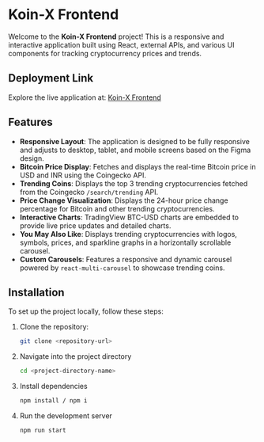 # Koin-X Frontend

Welcome to the **Koin-X Frontend** project! This is a responsive and interactive application built using React, external APIs, and various UI components for tracking cryptocurrency prices and trends.

## Deployment Link

Explore the live application at: [Koin-X Frontend](https://koin-x-frontend-lovat.vercel.app/)

## Features

- **Responsive Layout**: The application is designed to be fully responsive and adjusts to desktop, tablet, and mobile screens based on the Figma design.
- **Bitcoin Price Display**: Fetches and displays the real-time Bitcoin price in USD and INR using the Coingecko API.
- **Trending Coins**: Displays the top 3 trending cryptocurrencies fetched from the Coingecko `/search/trending` API.
- **Price Change Visualization**: Displays the 24-hour price change percentage for Bitcoin and other trending cryptocurrencies.
- **Interactive Charts**: TradingView BTC-USD charts are embedded to provide live price updates and detailed charts.
- **You May Also Like**: Displays trending cryptocurrencies with logos, symbols, prices, and sparkline graphs in a horizontally scrollable carousel.
- **Custom Carousels**: Features a responsive and dynamic carousel powered by `react-multi-carousel` to showcase trending coins.

## Installation

To set up the project locally, follow these steps:

1. Clone the repository:
   ```bash
   git clone <repository-url>
2. Navigate into the project directory
   ```bash
   cd <project-directory-name>

3. Install dependencies
   ```bash
   npm install / npm i
4. Run the development server
   ```bash
   npm run start
   
